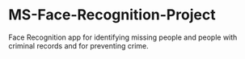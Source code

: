 # MS-Face-Recognition-Project
Face Recognition app for identifying missing people and people with criminal records and for preventing crime.
